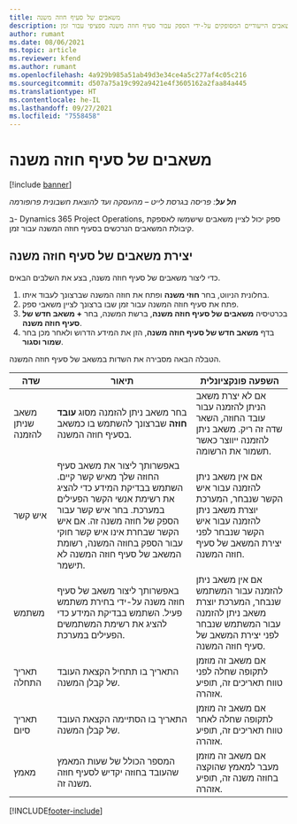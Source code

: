 ```yaml
---
title: משאבים של סעיף חוזה משנה
description: נושא זה מסביר כיצד לציין את המשאבים הייעודיים המסופקים על-ידי הספק עבור סעיף חוזה משנה ספציפי עבור זמן.
author: rumant
ms.date: 08/06/2021
ms.topic: article
ms.reviewer: kfend
ms.author: rumant
ms.openlocfilehash: 4a929b985a51ab49d3e34ce4a5c277af4c05c216
ms.sourcegitcommit: d507a75a19c992a9421e4f3605162a2faa84a445
ms.translationtype: HT
ms.contentlocale: he-IL
ms.lasthandoff: 09/27/2021
ms.locfileid: "7558458"
---
```

# <a name="subcontract-line-resources"></a>משאבים של סעיף חוזה משנה

[!include [banner](../../includes/dataverse-preview.md)]

_**חל על**: פריסה בגרסת לייט – מהעסקה ועד להוצאת חשבונית פרופורמה_

ב- Dynamics 365 Project Operations, ספק יכול לציין משאבים שישמשו לאספקת קיבולת המשאבים הנרכשים בסעיף חוזה המשנה עבור זמן.

## <a name="create-subcontract-line-resources"></a>יצירת משאבים של סעיף חוזה משנה

כדי ליצור משאבים של סעיף חוזה משנה, בצע את השלבים הבאים.

1. בחלונית הניווט, בחר **חוזי משנה** ופתח את חוזה המשנה שברצונך לעבוד איתו.
2. פתח את סעיף חוזה המשנה עבור זמן שבו ברצונך לציין משאבי ספק.
3. בכרטיסיה **משאבים של סעיף חוזה משנה**, ברשת המשנה, בחר **+ משאב חדש של סעיף חוזה משנה**.
4. בדף **משאב חדש של סעיף חוזה משנה**, הזן את המידע הדרוש ולאחר מכן בחר **שמור וסגור**.

הטבלה הבאה מסבירה את השדות במשאב של סעיף חוזה המשנה.

| שדה | תיאור | השפעה פונקציונלית |
| ----- | ----------- | ----------------- |
| משאב שניתן להזמנה | בחר משאב ניתן להזמנה מסוג **עובד חוזה** שברצונך להשתמש בו כמשאב בסעיף חוזה המשנה.| אם לא יצרת משאב הניתן להזמנה עבור עובד החוזה, השאר שדה זה ריק. משאב ניתן להזמנה ייווצר כאשר תשמור את הרשומה.  |
| איש קשר | באפשרותך ליצור את משאב סעיף החוזה שלך מאיש קשר קיים. השתמש בבדיקת המידע כדי להציג את רשימת אנשי הקשר הפעילים במערכת. בחר איש קשר עבור הספק של חוזה משנה זה. אם איש הקשר שבחרת אינו איש קשר חוקי עבור הספק בחוזה המשנה, רשומת המשאב של סעיף חוזה המשנה לא תישמר.| אם אין משאב ניתן להזמנה עבור איש הקשר שנבחר, המערכת יוצרת משאב ניתן להזמנה עבור איש הקשר שנבחר לפני יצירת המשאב של סעיף חוזה המשנה. |
| משתמש | באפשרותך ליצור משאב של סעיף חוזה משנה על-ידי בחירת משתמש פעיל. השתמש בבדיקת המידע כדי להציג את רשימת המשתמשים הפעילים במערכת.| אם אין משאב ניתן להזמנה עבור המשתמש שנבחר, המערכת יוצרת משאב ניתן להזמנה עבור המשתמש שנבחר לפני יצירת המשאב של סעיף חוזה המשנה. |
| תאריך התחלה | התאריך בו תתחיל הקצאת העובד של קבלן המשנה.| אם משאב זה מוזמן לתקופה שחלה לפני טווח תאריכים זה, תופיע אזהרה. |
| תאריך סיום | התאריך בו הסתיימה הקצאת העובד של קבלן המשנה.| אם משאב זה מוזמן לתקופה שחלה לאחר טווח תאריכים זה, תופיע אזהרה. |
| מאמץ | המספר הכולל של שעות המאמץ שהעובד בחוזה יקדיש לסעיף חוזה משנה זה.| אם משאב זה מוזמן מעבר למאמץ שהוקצה בחוזה משנה זה, תופיע אזהרה. |


[!INCLUDE[footer-include](../../includes/footer-banner.md)]
